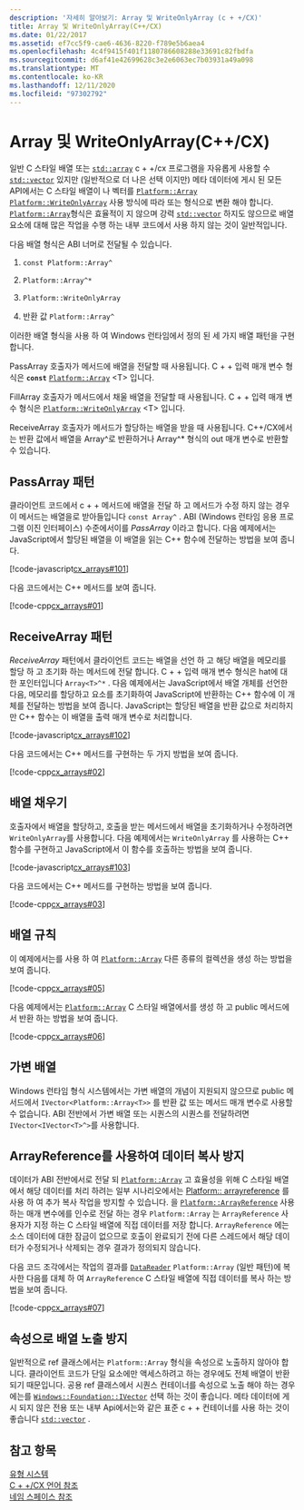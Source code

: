 ```yaml
---
description: '자세히 알아보기: Array 및 WriteOnlyArray (c + +/CX)'
title: Array 및 WriteOnlyArray(C++/CX)
ms.date: 01/22/2017
ms.assetid: ef7cc5f9-cae6-4636-8220-f789e5b6aea4
ms.openlocfilehash: 4c4f9415f401f1180786608288e33691c82fbdfa
ms.sourcegitcommit: d6af41e42699628c3e2e6063ec7b03931a49a098
ms.translationtype: MT
ms.contentlocale: ko-KR
ms.lasthandoff: 12/11/2020
ms.locfileid: "97302792"
---
```

# <a name="array-and-writeonlyarray-ccx"></a>Array 및 WriteOnlyArray(C++/CX)

일반 C 스타일 배열 또는 [`std::array`](../standard-library/array-class-stl.md) c + +/cx 프로그램을 자유롭게 사용할 수 [`std::vector`](../standard-library/vector-class.md) 있지만 (일반적으로 더 나은 선택 이지만) 메타 데이터에 게시 된 모든 API에서는 C 스타일 배열이 나 벡터를 [`Platform::Array`](../cppcx/platform-array-class.md) [`Platform::WriteOnlyArray`](../cppcx/platform-writeonlyarray-class.md) 사용 방식에 따라 또는 형식으로 변환 해야 합니다. [`Platform::Array`](../cppcx/platform-array-class.md)형식은 효율적이 지 않으며 강력 [`std::vector`](../standard-library/vector-class.md) 하지도 않으므로 배열 요소에 대해 많은 작업을 수행 하는 내부 코드에서 사용 하지 않는 것이 일반적입니다.

다음 배열 형식은 ABI 너머로 전달될 수 있습니다.

1. `const Platform::Array^`

1. `Platform::Array^*`

1. `Platform::WriteOnlyArray`

1. 반환 값 `Platform::Array^`

이러한 배열 형식을 사용 하 여 Windows 런타임에서 정의 된 세 가지 배열 패턴을 구현 합니다.

PassArray
호출자가 메서드에 배열을 전달할 때 사용됩니다. C + + 입력 매개 변수 형식은 **`const`** [`Platform::Array`](../cppcx/platform-array-class.md) \<T> 입니다.

FillArray
호출자가 메서드에서 채울 배열을 전달할 때 사용됩니다. C + + 입력 매개 변수 형식은 [`Platform::WriteOnlyArray`](../cppcx/platform-writeonlyarray-class.md) \<T> 입니다.

ReceiveArray
호출자가 메서드가 할당하는 배열을 받을 때 사용됩니다. C++/CX에서는 반환 값에서 배열을 Array^로 반환하거나 Array^* 형식의 out 매개 변수로 반환할 수 있습니다.

## <a name="passarray-pattern"></a>PassArray 패턴

클라이언트 코드에서 c + + 메서드에 배열을 전달 하 고 메서드가 수정 하지 않는 경우이 메서드는 배열을로 받아들입니다 `const Array^` . ABI (Windows 런타임 응용 프로그램 이진 인터페이스) 수준에서이를 *PassArray* 이라고 합니다. 다음 예제에서는 JavaScript에서 할당된 배열을 이 배열을 읽는 C++ 함수에 전달하는 방법을 보여 줍니다.

[!code-javascript[cx_arrays#101](../cppcx/codesnippet/JavaScript/array-and-writeonlyarray-c-_1.js)]

다음 코드에서는 C++ 메서드를 보여 줍니다.

[!code-cpp[cx_arrays#01](../cppcx/codesnippet/CPP/js-array/class1.cpp#01)]

## <a name="receivearray-pattern"></a>ReceiveArray 패턴

*ReceiveArray* 패턴에서 클라이언트 코드는 배열을 선언 하 고 해당 배열을 메모리를 할당 하 고 초기화 하는 메서드에 전달 합니다. C + + 입력 매개 변수 형식은 hat에 대 한 포인터입니다 `Array<T>^*` . 다음 예제에서는 JavaScript에서 배열 개체를 선언한 다음, 메모리를 할당하고 요소를 초기화하여 JavaScript에 반환하는 C++ 함수에 이 개체를 전달하는 방법을 보여 줍니다. JavaScript는 할당된 배열을 반환 값으로 처리하지만 C++ 함수는 이 배열을 출력 매개 변수로 처리합니다.

[!code-javascript[cx_arrays#102](../cppcx/codesnippet/JavaScript/array-and-writeonlyarray-c-_3.js)]

다음 코드에서는 C++ 메서드를 구현하는 두 가지 방법을 보여 줍니다.

[!code-cpp[cx_arrays#02](../cppcx/codesnippet/CPP/js-array/class1.cpp#02)]

## <a name="fill-arrays"></a>배열 채우기

호출자에서 배열을 할당하고, 호출을 받는 메서드에서 배열을 초기화하거나 수정하려면 `WriteOnlyArray`를 사용합니다. 다음 예제에서는 `WriteOnlyArray` 를 사용하는 C++ 함수를 구현하고 JavaScript에서 이 함수를 호출하는 방법을 보여 줍니다.

[!code-javascript[cx_arrays#103](../cppcx/codesnippet/JavaScript/array-and-writeonlyarray-c-_5.js)]

다음 코드에서는 C++ 메서드를 구현하는 방법을 보여 줍니다.

[!code-cpp[cx_arrays#03](../cppcx/codesnippet/CPP/js-array/class1.cpp#03)]

## <a name="array-conversions"></a>배열 규칙

이 예제에서는를 사용 하 여 [`Platform::Array`](../cppcx/platform-array-class.md) 다른 종류의 컬렉션을 생성 하는 방법을 보여 줍니다.

[!code-cpp[cx_arrays#05](../cppcx/codesnippet/CPP/js-array/class1.cpp#05)]

다음 예제에서는 [`Platform::Array`](../cppcx/platform-array-class.md) C 스타일 배열에서를 생성 하 고 public 메서드에서 반환 하는 방법을 보여 줍니다.

[!code-cpp[cx_arrays#06](../cppcx/codesnippet/CPP/js-array/class1.cpp#06)]

## <a name="jagged-arrays"></a>가변 배열

Windows 런타임 형식 시스템에서는 가변 배열의 개념이 지원되지 않으므로 public 메서드에서 `IVector<Platform::Array<T>>` 를 반환 값 또는 메서드 매개 변수로 사용할 수 없습니다. ABI 전반에서 가변 배열 또는 시퀀스의 시퀀스를 전달하려면 `IVector<IVector<T>^>`를 사용합니다.

## <a name="use-arrayreference-to-avoid-copying-data"></a>ArrayReference를 사용하여 데이터 복사 방지

데이터가 ABI 전반에서로 전달 되 [`Platform::Array`](../cppcx/platform-array-class.md) 고 효율성을 위해 C 스타일 배열에서 해당 데이터를 처리 하려는 일부 시나리오에서는 [Platform:: arrayreference](../cppcx/platform-arrayreference-class.md) 를 사용 하 여 추가 복사 작업을 방지할 수 있습니다. 을 [`Platform::ArrayReference`](../cppcx/platform-arrayreference-class.md) 사용 하는 매개 변수에를 인수로 전달 하는 경우 `Platform::Array` 는 `ArrayReference` 사용자가 지정 하는 C 스타일 배열에 직접 데이터를 저장 합니다. `ArrayReference` 에는 소스 데이터에 대한 잠금이 없으므로 호출이 완료되기 전에 다른 스레드에서 해당 데이터가 수정되거나 삭제되는 경우 결과가 정의되지 않습니다.

다음 코드 조각에서는 작업의 결과를 [`DataReader`](/uwp/api/windows.storage.streams.datareader) `Platform::Array` (일반 패턴)에 복사한 다음를 대체 하 여 `ArrayReference` C 스타일 배열에 직접 데이터를 복사 하는 방법을 보여 줍니다.

[!code-cpp[cx_arrays#07](../cppcx/codesnippet/CPP/js-array/class1.h#07)]

## <a name="avoid-exposing-an-array-as-a-property"></a>속성으로 배열 노출 방지

일반적으로 ref 클래스에서는 `Platform::Array` 형식을 속성으로 노출하지 않아야 합니다. 클라이언트 코드가 단일 요소에만 액세스하려고 하는 경우에도 전체 배열이 반환되기 때문입니다. 공용 ref 클래스에서 시퀀스 컨테이너를 속성으로 노출 해야 하는 경우에는를 [`Windows::Foundation::IVector`](/uwp/api/windows.foundation.collections.ivector-1) 선택 하는 것이 좋습니다. 메타 데이터에 게시 되지 않은 전용 또는 내부 Api에서는와 같은 표준 c + + 컨테이너를 사용 하는 것이 좋습니다 [`std::vector`](../standard-library/vector-class.md) .

## <a name="see-also"></a>참고 항목

[유형 시스템](../cppcx/type-system-c-cx.md)<br/>
[C + +/CX 언어 참조](../cppcx/visual-c-language-reference-c-cx.md)<br/>
[네임 스페이스 참조](../cppcx/namespaces-reference-c-cx.md)

